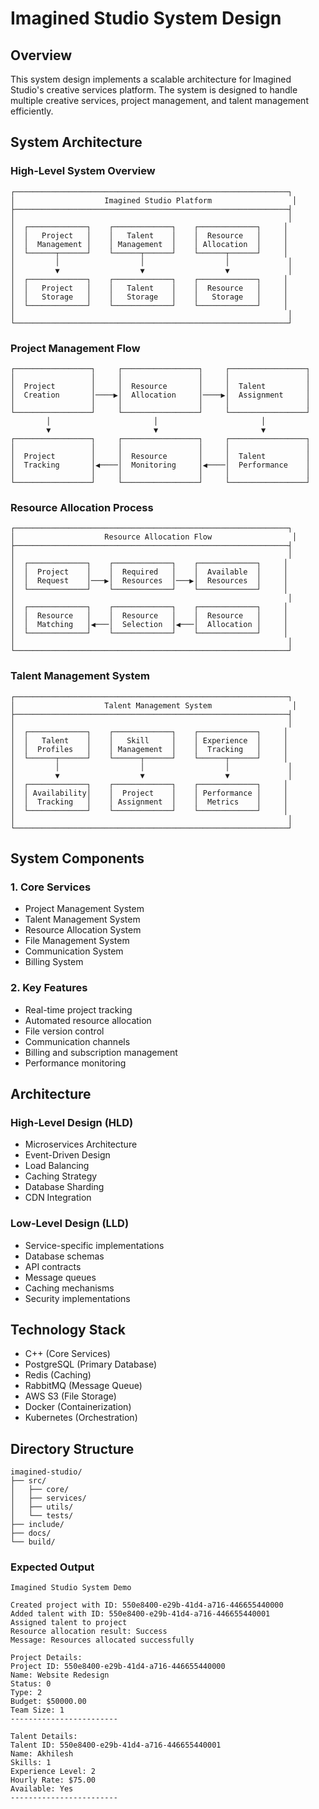 # Imagined Studio System Design

## Overview
This system design implements a scalable architecture for Imagined Studio's creative services platform. The system is designed to handle multiple creative services, project management, and talent management efficiently.

## System Architecture

### High-Level System Overview
```
┌─────────────────────────────────────────────────────────────┐
│                    Imagined Studio Platform                  │
├─────────────────────────────────────────────────────────────┤
│                                                             │
│  ┌─────────────┐    ┌─────────────┐    ┌─────────────┐     │
│  │   Project   │    │   Talent    │    │  Resource   │     │
│  │  Management │    │ Management  │    │ Allocation  │     │
│  └──────┬──────┘    └──────┬──────┘    └──────┬──────┘     │
│         │                  │                  │             │
│         ▼                  ▼                  ▼             │
│  ┌─────────────┐    ┌─────────────┐    ┌─────────────┐     │
│  │   Project   │    │   Talent    │    │  Resource   │     │
│  │   Storage   │    │   Storage   │    │   Storage   │     │
│  └─────────────┘    └─────────────┘    └─────────────┘     │
│                                                             │
└─────────────────────────────────────────────────────────────┘
```

### Project Management Flow
```
┌─────────────────┐     ┌─────────────────┐     ┌─────────────────┐
│                 │     │                 │     │                 │
│  Project        │     │  Resource       │     │  Talent         │
│  Creation       │────▶│  Allocation     │────▶│  Assignment     │
│                 │     │                 │     │                 │
└─────────────────┘     └─────────────────┘     └─────────────────┘
        │                       │                       │
        ▼                       ▼                       ▼
┌─────────────────┐     ┌─────────────────┐     ┌─────────────────┐
│                 │     │                 │     │                 │
│  Project        │     │  Resource       │     │  Talent         │
│  Tracking       │◀────│  Monitoring     │◀────│  Performance    │
│                 │     │                 │     │                 │
└─────────────────┘     └─────────────────┘     └─────────────────┘
```

### Resource Allocation Process
```
┌─────────────────────────────────────────────────────────────┐
│                    Resource Allocation Flow                  │
├─────────────────────────────────────────────────────────────┤
│                                                             │
│  ┌─────────────┐    ┌─────────────┐    ┌─────────────┐     │
│  │  Project    │    │  Required   │    │  Available  │     │
│  │  Request    │───▶│  Resources  │───▶│  Resources  │     │
│  └─────────────┘    └─────────────┘    └─────────────┘     │
│                                                             │
│  ┌─────────────┐    ┌─────────────┐    ┌─────────────┐     │
│  │  Resource   │    │  Resource   │    │  Resource   │     │
│  │  Matching   │◀───│  Selection  │◀───│  Allocation │     │
│  └─────────────┘    └─────────────┘    └─────────────┘     │
│                                                             │
└─────────────────────────────────────────────────────────────┘
```

### Talent Management System
```
┌─────────────────────────────────────────────────────────────┐
│                    Talent Management System                  │
├─────────────────────────────────────────────────────────────┤
│                                                             │
│  ┌─────────────┐    ┌─────────────┐    ┌─────────────┐     │
│  │   Talent    │    │   Skill     │    │ Experience  │     │
│  │  Profiles   │    │ Management  │    │  Tracking   │     │
│  └──────┬──────┘    └──────┬──────┘    └──────┬──────┘     │
│         │                  │                  │             │
│         ▼                  ▼                  ▼             │
│  ┌─────────────┐    ┌─────────────┐    ┌─────────────┐     │
│  │ Availability│    │  Project    │    │ Performance │     │
│  │  Tracking   │    │ Assignment  │    │  Metrics    │     │
│  └─────────────┘    └─────────────┘    └─────────────┘     │
│                                                             │
└─────────────────────────────────────────────────────────────┘
```

## System Components

### 1. Core Services
- Project Management System
- Talent Management System
- Resource Allocation System
- File Management System
- Communication System
- Billing System

### 2. Key Features
- Real-time project tracking
- Automated resource allocation
- File version control
- Communication channels
- Billing and subscription management
- Performance monitoring

## Architecture

### High-Level Design (HLD)
- Microservices Architecture
- Event-Driven Design
- Load Balancing
- Caching Strategy
- Database Sharding
- CDN Integration

### Low-Level Design (LLD)
- Service-specific implementations
- Database schemas
- API contracts
- Message queues
- Caching mechanisms
- Security implementations

## Technology Stack
- C++ (Core Services)
- PostgreSQL (Primary Database)
- Redis (Caching)
- RabbitMQ (Message Queue)
- AWS S3 (File Storage)
- Docker (Containerization)
- Kubernetes (Orchestration)

## Directory Structure
```
imagined-studio/
├── src/
│   ├── core/
│   ├── services/
│   ├── utils/
│   └── tests/
├── include/
├── docs/
└── build/
```

### Expected Output
```
Imagined Studio System Demo

Created project with ID: 550e8400-e29b-41d4-a716-446655440000
Added talent with ID: 550e8400-e29b-41d4-a716-446655440001
Assigned talent to project
Resource allocation result: Success
Message: Resources allocated successfully

Project Details:
Project ID: 550e8400-e29b-41d4-a716-446655440000
Name: Website Redesign
Status: 0
Type: 2
Budget: $50000.00
Team Size: 1
------------------------

Talent Details:
Talent ID: 550e8400-e29b-41d4-a716-446655440001
Name: Akhilesh
Skills: 1
Experience Level: 2
Hourly Rate: $75.00
Available: Yes
------------------------
```



